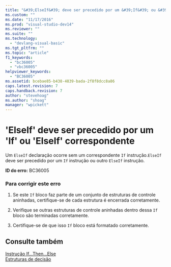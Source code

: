 ```yaml
---
title: "&#39;ElseIf&#39; deve ser precedido por um &#39;If&#39; ou &#39;ElseIf&#39; correspondente | Microsoft Docs"
ms.custom: ""
ms.date: "11/17/2016"
ms.prod: "visual-studio-dev14"
ms.reviewer: ""
ms.suite: ""
ms.technology: 
  - "devlang-visual-basic"
ms.tgt_pltfrm: ""
ms.topic: "article"
f1_keywords: 
  - "bc36005"
  - "vbc36005"
helpviewer_keywords: 
  - "BC36005"
ms.assetid: bcebae85-b438-4839-bada-2f8f8dcc8a86
caps.latest.revision: 7
caps.handback.revision: 7
author: "stevehoag"
ms.author: "shoag"
manager: "wpickett"
---
```

# &#39;ElseIf&#39; deve ser precedido por um &#39;If&#39; ou &#39;ElseIf&#39; correspondente
Um `ElseIf` declaração ocorre sem um correspondente `If` instrução.`ElseIf` deve ser precedido por um `If` instrução ou outro `ElseIf` instrução.  
  
 **ID do erro:** BC36005  
  
### Para corrigir este erro  
  
1.  Se este `If` bloco faz parte de um conjunto de estruturas de controle aninhadas, certifique\-se de cada estrutura é encerrada corretamente.  
  
2.  Verifique se outras estruturas de controle aninhadas dentro dessa `If` bloco são terminadas corretamente.  
  
3.  Certifique\-se de que isso `If` bloco está formatado corretamente.  
  
## Consulte também  
 [Instrução If...Then...Else](../../visual-basic/language-reference/statements/if-then-else-statement.md)   
 [Estruturas de decisão](../../visual-basic/programming-guide/language-features/control-flow/decision-structures.md)